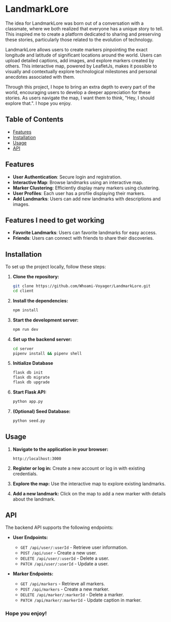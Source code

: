 
# LandmarkLore

The idea for LandmarkLore was born out of a conversation with a classmate, where we both realized that everyone has a unique story to tell. This inspired me to create a platform dedicated to sharing and preserving these stories, particularly those related to the evolution of technology.

LandmarkLore allows users to create markers pinpointing the exact longitude and latitude of significant locations around the world. Users can upload detailed captions, add images, and explore markers created by others. This interactive map, powered by LeafletJs, makes it possible to visually and contextually explore technological milestones and personal anecdotes associated with them.

Through this project, I hope to bring an extra depth to every part of the world, encouraging users to develop a deeper appreciation for these stories. As users navigate the map, I want them to think, "Hey, I should explore that.". I hope you enjoy.

## Table of Contents

- [Features](#features)
- [Installation](#installation)
- [Usage](#usage)
- [API](#api)

## Features

- **User Authentication**: Secure login and registration.
- **Interactive Map**: Browse landmarks using an interactive map.
- **Marker Clustering**: Efficiently display many markers using clustering.
- **User Profiles**: Each user has a profile displaying their markers.
- **Add Landmarks**: Users can add new landmarks with descriptions and images.

## Features I need to get working

- **Favorite Landmarks**: Users can favorite landmarks for easy access.
- **Friends**: Users can connect with friends to share their discoveries.

## Installation

To set up the project locally, follow these steps:

1. **Clone the repository:**
   ```bash
   git clone https://github.com/Whoami-Voyager/LandmarkLore.git
   cd client
   ```

2. **Install the dependencies:**
   ```bash
   npm install
   ```

3. **Start the development server:**
   ```bash
   npm run dev
   ```

4. **Set up the backend server:**
   ```bash
   cd server
   pipenv install && pipenv shell
   ```

5. **Initialize Database**
   ```bash
   flask db init
   flask db migrate
   flask db upgrade
   ```

6. **Start Flask API:**
    ```bash
    python app.py
    ```

7. **(Optional) Seed Database:**
    ```bash
    python seed.py
    ```

## Usage

1. **Navigate to the application in your browser:**
   ```
   http://localhost:3000
   ```

2. **Register or log in:**
   Create a new account or log in with existing credentials.

3. **Explore the map:**
   Use the interactive map to explore existing landmarks.

4. **Add a new landmark:**
   Click on the map to add a new marker with details about the landmark.

## API

The backend API supports the following endpoints:

- **User Endpoints:**
  - `GET /api/user/:userId` - Retrieve user information.
  - `POST /api/user` - Create a new user.
  - `DELETE /api/user/:userId` - Delete a user.
  - `PATCH /api/user/:userId` - Update a user.

- **Marker Endpoints:**
  - `GET /api/markers` - Retrieve all markers.
  - `POST /api/markers` - Create a new marker.
  - `DELETE /api/marker/:markerId` - Delete a marker.
  - `PATCH /api/marker/:markerId` - Update caption in marker.

### Hope you enjoy!